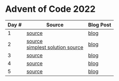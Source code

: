 # Advent of Code 2022

| Day # | Source                                                                                                                 | Blog Post             |
|-------|------------------------------------------------------------------------------------------------------------------------|-----------------------|
| 1     | [source](src/advent_2022_clojure/day01.clj)                                                                            | [blog](docs/day01.md) |
| 2     | [source](src/advent_2022_clojure/day02.clj)<br/>[simplest solution source](src/advent_2022_clojure/day02_simplest.clj) | [blog](docs/day02.md) |
| 3     | [source](src/advent_2022_clojure/day03.clj)                                                                            | [blog](docs/day03.md) |
| 4     | [source](src/advent_2022_clojure/day04.clj)                                                                            | [blog](docs/day04.md) |
| 5     | [source](src/advent_2022_clojure/day05.clj)                                                                            | [blog](docs/day05.md) |
